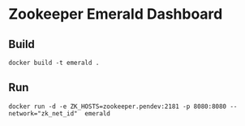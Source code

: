 # Zookeeper Emerald Dashboard

## Build

`docker build -t emerald .`

## Run

`docker run -d -e ZK_HOSTS=zookeeper.pendev:2181 -p 8080:8080 --network="zk_net_id"  emerald`